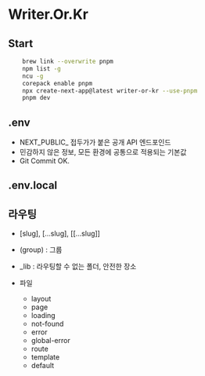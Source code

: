 # Writer.Or.Kr

## Start

```bash
    brew link --overwrite pnpm
    npm list -g
    ncu -g
    corepack enable pnpm
    npx create-next-app@latest writer-or-kr --use-pnpm
    pnpm dev
```

## .env

- NEXT_PUBLIC_ 접두가가 붙은 공개 API 엔드포인드
- 민감하지 않은 정보, 모든 환경에 공통으로 적용되는 기본값
- Git Commit OK.

## .env.local

## 라우팅

- [slug], [...slug], [[...slug]]
- (group) : 그룹
- _lib : 라우팅할 수 없는 폴더, 안전한 장소

- 파일
    - layout
    - page
    - loading
    - not-found
    - error
    - global-error
    - route
    - template
    - default
